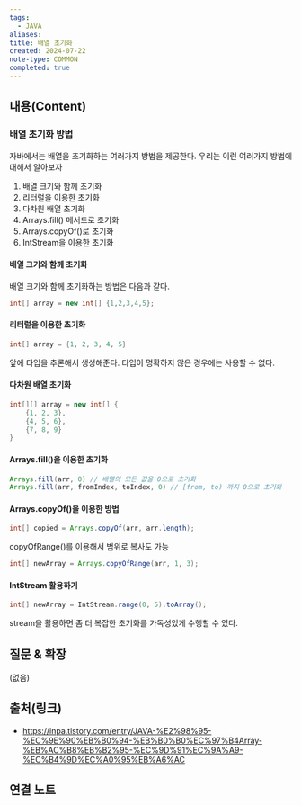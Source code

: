 ```yaml
---
tags:
  - JAVA
aliases: 
title: 배열 초기화
created: 2024-07-22
note-type: COMMON
completed: true
---
```


## 내용(Content)

### 배열 초기화 방법

자바에서는 배열을 초기화하는 여러가지 방법을 제공한다. 우리는 이런 여러가지 방법에 대해서 알아보자

1. 배열 크기와 함께 초기화
2. 리터럴을 이용한 초기화
3. 다차원 배열 초기화
4. Arrays.fill() 메서드로 초기화
5. Arrays.copyOf()로 초기화
6. IntStream을 이용한 초기화

#### 배열 크기와 함께 초기화

배열 크기와 함께 초기화하는 방법은 다음과 같다.

```java
int[] array = new int[] {1,2,3,4,5};
```

#### 리터럴을 이용한 초기화

```java
int[] array = {1, 2, 3, 4, 5}
```

앞에 타입을 추론해서 생성해준다. 타입이 명확하지 않은 경우에는 사용할 수 없다.

#### 다차원 배열 초기화

```java
int[][] array = new int[] {
	{1, 2, 3},
	{4, 5, 6},
	{7, 8, 9}
}
```


#### Arrays.fill()을 이용한 초기화

```java
Arrays.fill(arr, 0) // 배열의 모든 값을 0으로 초기화
Arrays.fill(arr, fromIndex, toIndex, 0) // [from, to) 까지 0으로 초기화
```

#### Arrays.copyOf()을 이용한 방법

```java
int[] copied = Arrays.copyOf(arr, arr.length);
```

copyOfRange()를 이용해서 범위로 복사도 가능

```java
int[] newArray = Arrays.copyOfRange(arr, 1, 3);
```

#### IntStream 활용하기

```java
int[] newArray = IntStream.range(0, 5).toArray();
```

stream을 활용하면 좀 더 복잡한 초기화를 가독성있게 수행할 수 있다.

## 질문 & 확장

(없음)

## 출처(링크)
- https://inpa.tistory.com/entry/JAVA-%E2%98%95-%EC%9E%90%EB%B0%94-%EB%B0%B0%EC%97%B4Array-%EB%AC%B8%EB%B2%95-%EC%9D%91%EC%9A%A9-%EC%B4%9D%EC%A0%95%EB%A6%AC


## 연결 노트

